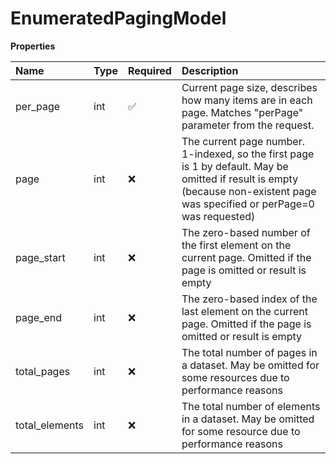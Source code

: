 # EnumeratedPagingModel

**Properties**

| Name           | Type | Required | Description                                                                                                                                                                   |
| :------------- | :--- | :------- | :---------------------------------------------------------------------------------------------------------------------------------------------------------------------------- |
| per_page       | int  | ✅       | Current page size, describes how many items are in each page. Matches "perPage" parameter from the request.                                                                   |
| page           | int  | ❌       | The current page number. 1-indexed, so the first page is 1 by default. May be omitted if result is empty (because non-existent page was specified or perPage=0 was requested) |
| page_start     | int  | ❌       | The zero-based number of the first element on the current page. Omitted if the page is omitted or result is empty                                                             |
| page_end       | int  | ❌       | The zero-based index of the last element on the current page. Omitted if the page is omitted or result is empty                                                               |
| total_pages    | int  | ❌       | The total number of pages in a dataset. May be omitted for some resources due to performance reasons                                                                          |
| total_elements | int  | ❌       | The total number of elements in a dataset. May be omitted for some resource due to performance reasons                                                                        |

<!-- This file was generated by liblab | https://liblab.com/ -->
